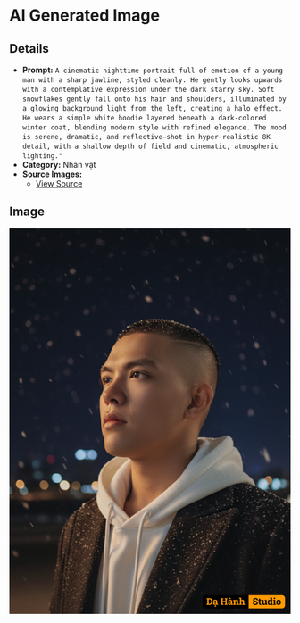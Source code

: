 # AI Generated Image

## Details
- **Prompt:** `A cinematic nighttime portrait full of emotion of a young man with a sharp jawline, styled cleanly. He gently looks upwards with a contemplative expression under the dark starry sky. Soft snowflakes gently fall onto his hair and shoulders, illuminated by a glowing background light from the left, creating a halo effect. He wears a simple white hoodie layered beneath a dark-colored winter coat, blending modern style with refined elegance. The mood is serene, dramatic, and reflective—shot in hyper-realistic 8K detail, with a shallow depth of field and cinematic, atmospheric lighting."`
- **Category:** Nhân vật
- **Source Images:**
  - [View Source](https://raw.githubusercontent.com/lenzcomvth/ImageLibrary/main/Male.png)

## Image
![AI Generated Image](./image-2025-10-06T21-29-22-374Z-8td41.png)